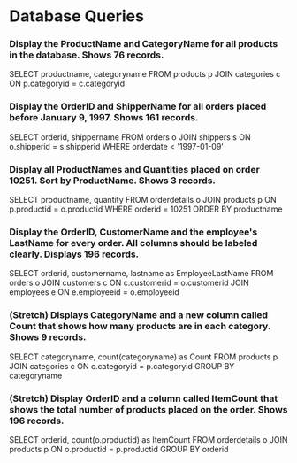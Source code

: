 # Database Queries

### Display the ProductName and CategoryName for all products in the database. Shows 76 records.

SELECT productname, categoryname
FROM products p
JOIN categories c ON p.categoryid = c.categoryid

### Display the OrderID and ShipperName for all orders placed before January 9, 1997. Shows 161 records.

SELECT orderid, shippername
FROM orders o
JOIN shippers s ON o.shipperid = s.shipperid
WHERE orderdate < '1997-01-09'

### Display all ProductNames and Quantities placed on order 10251. Sort by ProductName. Shows 3 records.

SELECT productname, quantity
FROM orderdetails o
JOIN products p ON p.productid = o.productid
WHERE orderid = 10251
ORDER BY productname

### Display the OrderID, CustomerName and the employee's LastName for every order. All columns should be labeled clearly. Displays 196 records.

SELECT orderid, customername, lastname as EmployeeLastName
FROM orders o
JOIN customers c ON c.customerid = o.customerid
JOIN employees e ON e.employeeid = o.employeeid

### (Stretch)  Displays CategoryName and a new column called Count that shows how many products are in each category. Shows 9 records.

SELECT categoryname, count(categoryname) as Count
FROM products p
JOIN categories c ON c.categoryid = p.categoryid
GROUP BY categoryname

### (Stretch) Display OrderID and a  column called ItemCount that shows the total number of products placed on the order. Shows 196 records. 

SELECT orderid, count(o.productid) as ItemCount
FROM orderdetails o
JOIN products p ON o.productid = p.productid
GROUP BY orderid